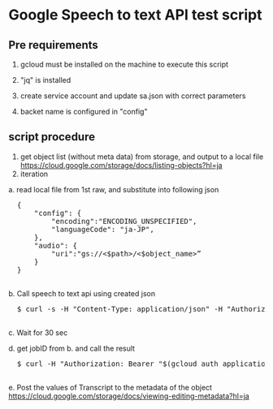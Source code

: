 # Google Speech to text API test script

## Pre requirements

1. gcloud must be installed on the machine to execute this script

2. "jq" is installed

3. create service account and update sa.json with correct parameters 

4. backet name is configured in "config"

## script procedure

1. get object list (without meta data) from storage, and output to a local file
https://cloud.google.com/storage/docs/listing-objects?hl=ja
2. iteration

  a. read local file from 1st raw, and substitute into following json
  <pre>
  {
      "config": {
          "encoding":"ENCODING_UNSPECIFIED",
          "languageCode": "ja-JP",
      },
      "audio": {
          "uri":"gs://<$path>/<$object_name>”
      } 
  }
  </pre>
  b. Call speech to text api using created json
  <pre>
  $ curl -s -H "Content-Type: application/json" -H "Authorization: Bearer "$(gcloud auth application-default print-access-token) https://speech.googleapis.com/v1/speech:longrunningrecognize  -d @<$json>
  </pre>
  
  c. Wait for 30 sec
  
  d. get jobID from b. and call the result
  <pre>
  $ curl -H "Authorization: Bearer "$(gcloud auth application-default print-access-token) -H "Content-Type: application/json; charset=utf-8" "https://speech.googleapis.com/v1/operations/“&<$jobID> | python -m json.tool
  </pre>
  
  e. Post the values of Transcript to the metadata of the object
  https://cloud.google.com/storage/docs/viewing-editing-metadata?hl=ja

  
 
